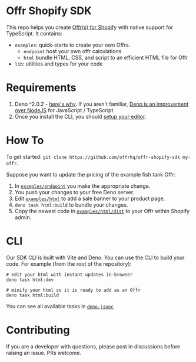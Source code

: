 # Offr Shopify SDK

This repo helps you create [Offr(s) for Shopify](https://apps.shopify.com/offr)
with native support for TypeScript. It contains:

- `examples`: quick-starts to create your own Offrs.
  - `endpoint` host your own offr calculations
  - `html` bundle HTML, CSS, and script to an efficient HTML file for Offr
- `lib`: utilities and types for your code

# Requirements

1. Deno ^2.0.2 - [here's why](/examples/html). If you aren't familiar,
   [Deno is an improvement over NodeJS](https://deno.com/learn/nodes-complexity-problem)
   for JavaScript / TypeScript.
2. Once you install the CLI, you should
   [setup your editor](https://docs.deno.com/runtime/getting_started/setup_your_environment).

# How To

To get started: `git clone https://github.com/offrhq/offr-shopify-sdk my-offr`.

Suppose you want to update the pricing of the example fish tank Offr:

1. In [`examples/endpoint`](/examples/endpoint) you make the appropriate change.
2. You push your changes to your free Deno server.
3. Edit [`examples/html`](/examples/html) to add a sale banner to your product
   page.
4. `deno task html:build` to bundle your changes.
5. Copy the newest code in [`examples/html/dist`](/examples/html/dist) to your
   Offr within Shopify admin.

# CLI

Our SDK CLI is built with Vite and Deno. You can use the CLI to build your code.
For example (from the root of the repository):

```shell
# edit your html with instant updates in-browser
deno task html:dev

# minify your html so it is ready to add as an Offr
deno task html:build
```

You can see all available tasks in [`deno.jsonc`](deno.jsonc)

# Contributing

If you are a developer with questions, please post in discussions before raising
an issue. PRs welcome.
